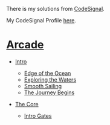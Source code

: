 There is my solutions from [CodeSignal](https://app.codesignal.com/).

My CodeSignal Profile [here](https://app.codesignal.com/profile/sohand).

# [Arcade](https://github.com/SohanR/CodeSignal-Solution/tree/master/Arcade)

- [Intro](https://github.com/SohanR/CodeSignal-Solution/tree/master/Arcade/Intro)

  - [Edge of the Ocean](https://github.com/SohanR/CodeSignal-Solution/tree/master/Arcade/Intro/Edge%20of%20the%20Ocean)
  - [Exploring the Waters](https://github.com/SohanR/CodeSignal-Solution/tree/master/Arcade/Intro/Exploring%20the%20Waters/Javascript)
  - [Smooth Sailing](https://github.com/SohanR/CodeSignal-Solution/tree/master/Arcade/Intro/Smooth%20Sailing/Javascript)
  - [The Journey Begins](https://github.com/SohanR/CodeSignal-Solution/tree/master/Arcade/Intro/The%20Journey%20Begins)

- [The Core](https://github.com/SohanR/CodeSignal-Solution/tree/master/Arcade/The%20Core)
  - [Intro Gates](https://github.com/SohanR/CodeSignal-Solution/tree/master/Arcade/The%20Core/Intro%20Gates)
